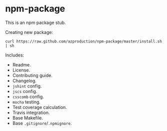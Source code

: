 # npm-package

This is an npm package stub.

Creating new package:

```
curl https://raw.github.com/azproduction/npm-package/master/install.sh | sh
```

Includes:

 * Readme.
 * License.
 * Contributing guide.
 * Changelog.
 * `jshint` config.
 * `jscs` config.
 * `csscomb` config.
 * `mocha` testing.
 * Test coverage calculation.
 * Travis integration.
 * Base Makefile.
 * Base `.gitignore`/`.npmignore`.
